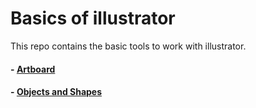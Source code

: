 # Basics of illustrator

This repo contains the basic tools to work with illustrator.

#### - [Artboard](https://github.com/EmilioJeldes/Illustrator-Basics-Udemy/tree/master/Artboards)

#### - [Objects and Shapes]()
